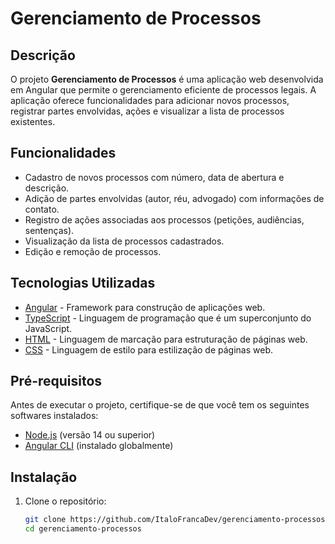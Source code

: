 # Gerenciamento de Processos

## Descrição

O projeto **Gerenciamento de Processos** é uma aplicação web desenvolvida em Angular que permite o gerenciamento eficiente de processos legais. A aplicação oferece funcionalidades para adicionar novos processos, registrar partes envolvidas, ações e visualizar a lista de processos existentes.

## Funcionalidades

- Cadastro de novos processos com número, data de abertura e descrição.
- Adição de partes envolvidas (autor, réu, advogado) com informações de contato.
- Registro de ações associadas aos processos (petições, audiências, sentenças).
- Visualização da lista de processos cadastrados.
- Edição e remoção de processos.

## Tecnologias Utilizadas

- [Angular](https://angular.io/) - Framework para construção de aplicações web.
- [TypeScript](https://www.typescriptlang.org/) - Linguagem de programação que é um superconjunto do JavaScript.
- [HTML](https://developer.mozilla.org/pt-BR/docs/Web/HTML) - Linguagem de marcação para estruturação de páginas web.
- [CSS](https://developer.mozilla.org/pt-BR/docs/Web/CSS) - Linguagem de estilo para estilização de páginas web.

## Pré-requisitos

Antes de executar o projeto, certifique-se de que você tem os seguintes softwares instalados:

- [Node.js](https://nodejs.org/) (versão 14 ou superior)
- [Angular CLI](https://angular.io/cli) (instalado globalmente)

## Instalação

1. Clone o repositório:

   ```bash
   git clone https://github.com/ItaloFrancaDev/gerenciamento-processos
   cd gerenciamento-processos
